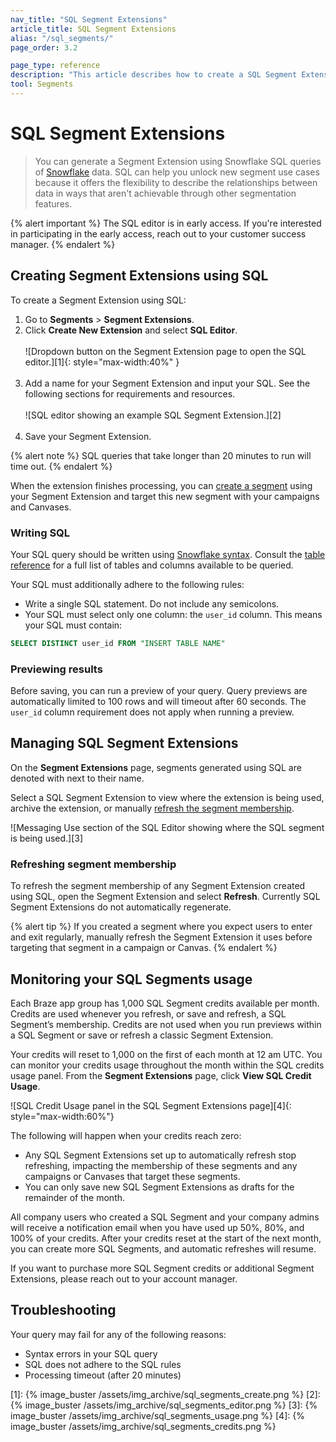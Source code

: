 ```yaml
---
nav_title: "SQL Segment Extensions"
article_title: SQL Segment Extensions
alias: "/sql_segments/"
page_order: 3.2

page_type: reference
description: "This article describes how to create a SQL Segment Extension using Snowflake queries."
tool: Segments
---
```


# SQL Segment Extensions

> You can generate a Segment Extension using Snowflake SQL queries of [Snowflake]({{site.baseurl}}/partners/data_and_infrastructure_agility/data_warehouses/snowflake/) data. SQL can help you unlock new segment use cases because it offers the flexibility to describe the relationships between data in ways that aren't achievable through other segmentation features.

{% alert important %}
The SQL editor is in early access. If you're interested in participating in the early access, reach out to your customer success manager.
{% endalert %}

## Creating Segment Extensions using SQL

To create a Segment Extension using SQL:

1. Go to **Segments** > **Segment Extensions**.
2. Click **Create New Extension** and select **SQL Editor**.<br><br>
   ![Dropdown button on the Segment Extension page to open the SQL editor.][1]{: style="max-width:40%" }<br><br>
3. Add a name for your Segment Extension and input your SQL. See the following sections for requirements and resources.<br><br>
   ![SQL editor showing an example SQL Segment Extension.][2]<br><br>
4. Save your Segment Extension.

{% alert note %}
SQL queries that take longer than 20 minutes to run will time out.
{% endalert %}

When the extension finishes processing, you can [create a segment]({{site.baseurl}}/user_guide/engagement_tools/segments/segment_extension#step-5-use-your-extension-in-a-segment) using your Segment Extension and target this new segment with your campaigns and Canvases.

### Writing SQL

Your SQL query should be written using [Snowflake syntax](https://docs.snowflake.com/en/sql-reference.html). Consult the [table reference]({{site.baseurl}}/sql_segments_tables/) for a full list of tables and columns available to be queried.

Your SQL must additionally adhere to the following rules:

- Write a single SQL statement. Do not include any semicolons.
- Your SQL must select only one column: the `user_id` column. This means your SQL must contain:

```sql
SELECT DISTINCT user_id FROM "INSERT TABLE NAME"
```

### Previewing results

Before saving, you can run a preview of your query. Query previews are automatically limited to 100 rows and will timeout after 60 seconds. The `user_id` column requirement does not apply when running a preview.

## Managing SQL Segment Extensions

On the **Segment Extensions** page, segments generated using SQL are denoted with <i class="fas fa-code" alt="SQL Segment Extension"></i> next to their name.

Select a SQL Segment Extension to view where the extension is being used, archive the extension, or manually [refresh the segment membership](#refreshing-segment-membership).

![Messaging Use section of the SQL Editor showing where the SQL segment is being used.][3]

### Refreshing segment membership

To refresh the segment membership of any Segment Extension created using SQL, open the Segment Extension and select **Refresh**. Currently SQL Segment Extensions do not automatically regenerate.

{% alert tip %}
If you created a segment where you expect users to enter and exit regularly, manually refresh the Segment Extension it uses before targeting that segment in a campaign or Canvas.
{% endalert %}

## Monitoring your SQL Segments usage

Each Braze app group has 1,000 SQL Segment credits available per month. Credits are used whenever you refresh, or save and refresh, a SQL Segment’s membership. Credits are not used when you run previews within a SQL Segment or save or refresh a classic Segment Extension.

Your credits will reset to 1,000 on the first of each month at 12 am UTC. You can monitor your credits usage throughout the month within the SQL credits usage panel. From the **Segment Extensions** page, click <i class="fa-solid fa-chart-column"></i> **View SQL Credit Usage**.

![SQL Credit Usage panel in the SQL Segment Extensions page][4]{: style="max-width:60%"}

The following will happen when your credits reach zero:

- Any SQL Segment Extensions set up to automatically refresh stop refreshing, impacting the membership of these segments and any campaigns or Canvases that target these segments.
- You can only save new SQL Segment Extensions as drafts for the remainder of the month.

All company users who created a SQL Segment and your company admins will receive a notification email when you have used up 50%, 80%, and 100% of your credits. After your credits reset at the start of the next month, you can create more SQL Segments, and automatic refreshes will resume.

If you want to purchase more SQL Segment credits or additional Segment Extensions, please reach out to your account manager.

## Troubleshooting

Your query may fail for any of the following reasons:

- Syntax errors in your SQL query
- SQL does not adhere to the SQL rules
- Processing timeout (after 20 minutes)

[1]: {% image_buster /assets/img_archive/sql_segments_create.png %}
[2]: {% image_buster /assets/img_archive/sql_segments_editor.png %}
[3]: {% image_buster /assets/img_archive/sql_segments_usage.png %}
[4]: {% image_buster /assets/img_archive/sql_segments_credits.png %}
